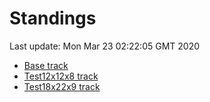 # Standings

Last update: Mon Mar 23 02:22:05 GMT 2020

* [Base track](comps/Base/2020-03-23/standings.md)
* [Test12x12x8 track](comps/Test12x12x8/2020-03-23/standings.md)
* [Test18x22x9 track](comps/Test18x22x9/2020-03-23/standings.md)
